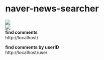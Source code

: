 # naver-news-searcher
<img src="http://i.imgur.com/HhnNImy.png"><br/>
<img src="http://i.imgur.com/undefined.jpg"></br>
<b>find comments</b><br/>
http://localhost/

<b>find comments by userID</b><br/>
http://localhost/user
